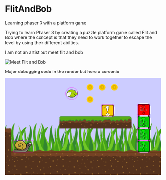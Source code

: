 # FlitAndBob
Learning phaser 3 with a platform game

Trying to learn Phaser 3 by creating a puzzle platform game called Flit and Bob where the concept 
is that they need to work together to escape the level by using their different abilties.

I am not an artist but meet flit and bob

![Meet Flit and Bob](https://github.com/fruitbatinshades/flitandbob/blob/master/flitandbob.png)

Major debugging code in the render but here a screenie

![Meet Flit and Bob](https://github.com/fruitbatinshades/flitandbob/blob/master/FlitBoxScreenshot.png)

